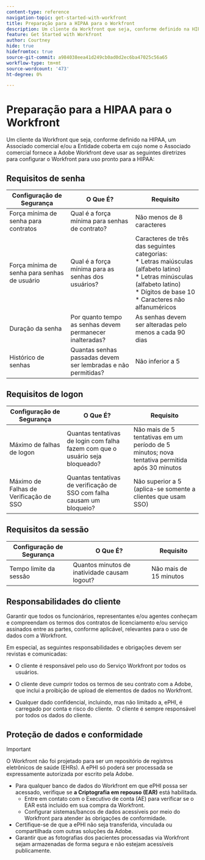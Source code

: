 ```yaml
---
content-type: reference
navigation-topic: get-started-with-workfront
title: Preparação para a HIPAA para o Workfront
description: Um cliente da Workfront que seja, conforme definido na HIPAA, um Associado comercial e/ou a Entidade coberta em cujo nome o Associado comercial fornece a Adobe Workfront deve usar as diretrizes a seguir para configurar o Workfront para uso pronto para a HIPAA.
feature: Get Started with Workfront
author: Courtney
hide: true
hidefromtoc: true
source-git-commit: a984038eea41d249cb0ad0d2ec6ba47025c56a65
workflow-type: tm+mt
source-wordcount: '473'
ht-degree: 0%

---
```



# Preparação para a HIPAA para o Workfront

Um cliente da Workfront que seja, conforme definido na HIPAA, um Associado comercial e/ou a Entidade coberta em cujo nome o Associado comercial fornece a Adobe Workfront deve usar as seguintes diretrizes para configurar o Workfront para uso pronto para a HIPAA:


## Requisitos de senha

| **Configuração de Segurança** | **O Que É?** | **Requisito** |
|----------------------|------------------|------------------|
| Força mínima de senha para contratos | Qual é a força mínima para senhas de contrato? | Não menos de 8 caracteres |
| Força mínima de senha para senhas de usuário | Qual é a força mínima para as senhas dos usuários? | Caracteres de três das seguintes categorias:<br>* Letras maiúsculas (alfabeto latino)<br>* Letras minúsculas (alfabeto latino)<br>* Dígitos de base 10<br>* Caracteres não alfanuméricos |
| Duração da senha | Por quanto tempo as senhas devem permanecer inalteradas? | As senhas devem ser alteradas pelo menos a cada 90 dias |
| Histórico de senhas | Quantas senhas passadas devem ser lembradas e não permitidas? | Não inferior a 5 |


## Requisitos de logon

| **Configuração de Segurança** | **O Que É?** | **Requisito** |
|----------------------|------------------|------------------|
| Máximo de falhas de logon | Quantas tentativas de login com falha fazem com que o usuário seja bloqueado? | Não mais de 5 tentativas em um período de 5 minutos; nova tentativa permitida após 30 minutos |
| Máximo de Falhas de Verificação de SSO | Quantas tentativas de verificação de SSO com falha causam um bloqueio? | Não superior a 5 (aplica-se somente a clientes que usam SSO) |


## Requisitos da sessão

| **Configuração de Segurança** | **O Que É?** | **Requisito** |
|----------------------|------------------|------------------|
| Tempo limite da sessão | Quantos minutos de inatividade causam logout? | Não mais de 15 minutos |

## Responsabilidades do cliente

Garantir que todos os funcionários, representantes e/ou agentes conheçam e compreendam os termos dos contratos de licenciamento e/ou serviço assinados entre as partes, conforme aplicável, relevantes para o uso de dados com a Workfront.

Em especial, as seguintes responsabilidades e obrigações devem ser revistas e comunicadas: 

* O cliente é responsável pelo uso do Serviço Workfront por todos os usuários. 

* O cliente deve cumprir todos os termos de seu contrato com a Adobe, que inclui a proibição de upload de elementos de dados no Workfront. 

* Qualquer dado confidencial, incluindo, mas não limitado a, ePHI, é carregado por conta e risco do cliente.  O cliente é sempre responsável por todos os dados do cliente. 


## Proteção de dados e conformidade

>[!IMPORTANT]
>
>O Workfront não foi projetado para ser um repositório de registros eletrônicos de saúde (EHRs). A ePHI só poderá ser processada se expressamente autorizada por escrito pela Adobe. 

* Para qualquer banco de dados do Workfront em que ePHI possa ser acessado, verifique se **a Criptografia em repouso (EAR)** está habilitada.
   * Entre em contato com o Executivo de conta (AE) para verificar se o EAR está incluído em sua compra da Workfront.
   * Configurar sistemas/bancos de dados acessíveis por meio do Workfront para atender às obrigações de conformidade.
* Certifique-se de que a ePHI não seja transferida, vinculada ou compartilhada com outras soluções da Adobe.
* Garantir que as fotografias dos pacientes processadas via Workfront sejam armazenadas de forma segura e não estejam acessíveis publicamente.